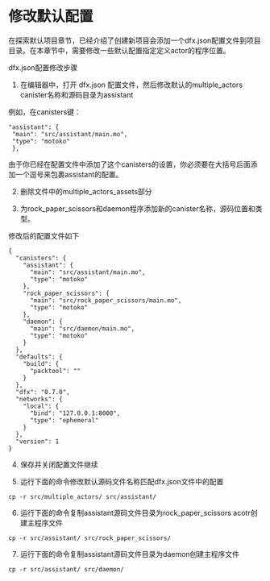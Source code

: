 # 修改默认配置



在探索默认项目章节，已经介绍了创建新项目会添加一个dfx.json配置文件到项目目录。在本章节中，需要修改一些默认配置指定定义actor的程序位置。

dfx.json配置修改步骤

1. 在编辑器中，打开 dfx.json 配置文件，然后修改默认的multiple\_actors canister名称和源码目录为assistant

例如，在canisters键：

```text
"assistant": {
 "main": "src/assistant/main.mo",
 "type": "motoko"
 },
```

由于你已经在配置文件中添加了这个canisters的设置，你必须要在大括号后面添加一个逗号来包裹assistant的配置。

2. 删除文件中的multiple\_actors\_assets部分

3. 为rock\_paper\_scissors和daemon程序添加新的canister名称，源码位置和类型。

修改后的配置文件如下

```text
{
  "canisters": {
    "assistant": {
      "main": "src/assistant/main.mo",
      "type": "motoko"
    },
    "rock_paper_scissors": {
      "main": "src/rock_paper_scissors/main.mo",
      "type": "motoko"
    },
    "daemon": {
      "main": "src/daemon/main.mo",
      "type": "motoko"
    }
  },
  "defaults": {
    "build": {
      "packtool": ""
    }
  },
  "dfx": "0.7.0",
  "networks": {
    "local": {
      "bind": "127.0.0.1:8000",
      "type": "ephemeral"
    }
  },
  "version": 1
}
```

4. 保存并关闭配置文件继续

5. 运行下面的命令修改默认源码文件名称匹配dfx.json文件中的配置

```text
cp -r src/multiple_actors/ src/assistant/
```

6. 运行下面的命令复制assistant源码文件目录为rock\_paper\_scissors acotr创建主程序文件

```text
cp -r src/assistant/ src/rock_paper_scissors/
```

7. 运行下面的命令复制assistant源码文件目录为daemon创建主程序文件

```text
cp -r src/assistant/ src/daemon/
```

